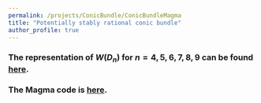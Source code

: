 ```yaml
---
permalink: /projects/ConicBundle/ConicBundleMagma
title: "Potentially stably rational conic bundle"
author_profile: true
---
```


### The representation of $W(D_n)$ for $n=4,5,6,7,8,9$ can be found <a href="http://kaiqi-yang1994.github.io/files/ConicBundle/Representations.txt" target="_blank" rel="noopener noreferrer">here</a>.

### The Magma code is <a href="http://kaiqi-yang1994.github.io/files/ConicBundle/ConicbundleCode.txt" target="_blank" rel="noopener noreferrer">here</a>.